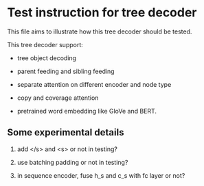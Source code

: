 # Test instruction for tree decoder  

This file aims to illustrate how this tree decoder should be tested.

This tree decoder support:

- tree object decoding  

- parent feeding and sibling feeding  

- separate attention on different encoder and node type  

- copy and coverage attention  

- pretrained word embedding like GloVe and BERT.

## Some experimental details

1. add \</s\> and \<s\> or not in testing?  

2. use batching padding or not in testing?  

3. in sequence encoder, fuse h_s and c_s with fc layer or not?  

